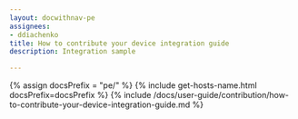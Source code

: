 ```yaml
---
layout: docwithnav-pe
assignees:
- ddiachenko
title: How to contribute your device integration guide
description: Integration sample

---
```


{% assign docsPrefix = "pe/" %}
{% include get-hosts-name.html docsPrefix=docsPrefix %}
{% include /docs/user-guide/contribution/how-to-contribute-your-device-integration-guide.md %}